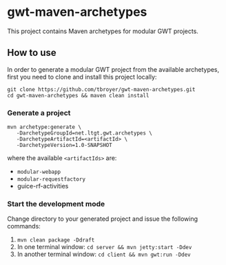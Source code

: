 gwt-maven-archetypes
====================

This project contains Maven archetypes for modular GWT projects.

How to use
----------

In order to generate a modular GWT project from the available archetypes, first you need to clone and install this project locally:

    git clone https://github.com/tbroyer/gwt-maven-archetypes.git
    cd gwt-maven-archetypes && maven clean install

### Generate a project

    mvn archetype:generate \
       -DarchetypeGroupId=net.ltgt.gwt.archetypes \
       -DarchetypeArtifactId=<artifactId> \
       -DarchetypeVersion=1.0-SNAPSHOT

where the available `<artifactIds>` are:

* `modular-webapp`
* `modular-requestfactory`
*  guice-rf-activities

### Start the development mode

Change directory to your generated project and issue the following commands:

1. `mvn clean package -Ddraft`
2. In one terminal window: `cd server && mvn jetty:start -Ddev`
3. In another terminal window: `cd client && mvn gwt:run -Ddev`
